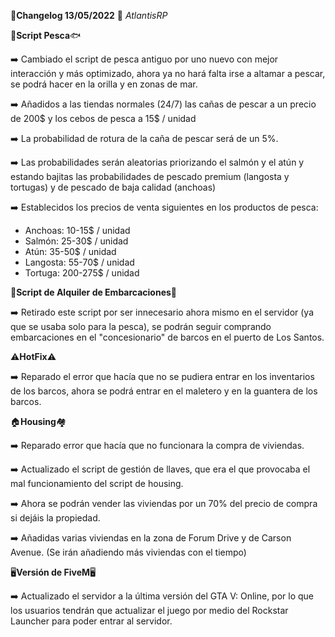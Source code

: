 🔴**Changelog 13/05/2022** 🔴 *AtlantisRP*


🎣**Script Pesca**🐟


➡️ Cambiado el script de pesca antiguo por uno nuevo con mejor interacción y más optimizado, ahora ya no hará falta irse a altamar a pescar, se podrá hacer en la orilla y en zonas de mar.

➡️ Añadidos a las tiendas normales (24/7) las cañas de pescar a un precio de 200$ y los cebos de pesca a 15$ / unidad

➡️ La probabilidad de rotura de la caña de pescar será de un 5%.

➡️ Las probabilidades serán aleatorias priorizando el salmón y el atún y estando bajitas las probabilidades de pescado premium (langosta y tortugas) y de pescado de baja calidad (anchoas)

➡️ Establecidos los precios de venta siguientes en los productos de pesca:


- Anchoas: 10-15$ / unidad
- Salmón: 25-30$ / unidad
- Atún: 35-50$ / unidad
- Langosta: 55-70$ / unidad
- Tortuga: 200-275$ / unidad


🚤**Script de Alquiler de Embarcaciones**🚢

➡️ Retirado este script por ser innecesario ahora mismo en el servidor (ya que se usaba solo para la pesca), se podrán seguir comprando embarcaciones en el "concesionario" de barcos en el puerto de Los Santos.


⚠️**HotFix**⚠️

➡️ Reparado el error que hacía que no se pudiera entrar en los inventarios de los barcos, ahora se podrá entrar en el maletero y en la guantera de los barcos.


🏠**Housing**🏘️

➡️ Reparado error que hacía que no funcionara la compra de viviendas.

➡️ Actualizado el script de gestión de llaves, que era el que provocaba el mal funcionamiento del script de housing.

➡️ Ahora se podrán vender las viviendas por un 70% del precio de compra si dejáis la propiedad.

➡️ Añadidas varias viviendas en la zona de Forum Drive y de Carson Avenue. (Se irán añadiendo más viviendas con el tiempo)


🖥️**Versión de FiveM**🖥️

➡️ Actualizado el servidor a la última versión del GTA V: Online, por lo que los usuarios tendrán que actualizar el juego por medio del Rockstar Launcher para poder entrar al servidor.
